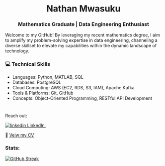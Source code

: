 <center>

# Nathan Mwasuku
### Mathematics Graduate | Data Engineering Enthusiast
</center>

Welcome to my GitHub! By leveraging my recent mathematics degree, I aim to amplify my problem-solving expertise in data engineering, channeling a diverse skillset to elevate my capabilities within the dynamic landscape of technology.

### 💻 Technical Skills 

- Languages: Python, MATLAB, SQL
- Databases: PostgreSQL
- Cloud Computing: AWS (EC2, RDS, S3, IAM), Apache Kafka
- Tools & Platforms: Git, GitHub
- Concepts: Object-Oriented Programming, RESTful API Development

#

Reach out:
 <p>
  <a href="https://www.linkedin.com/in/nathan-mw/" rel="nofollow noreferrer">
    <img src="https://i.stack.imgur.com/gVE0j.png" alt="linkedin"> LinkedIn
  </a> &nbsp; 
 </p>

📄 [Veiw my CV](https://github.com/Not-a-hackerr/portfolio/blob/main/Nathan%20N%20Mwasuku%20CV.pdf)

### Stats:


[![GitHub Streak](http://github-readme-streak-stats.herokuapp.com?user=Not-a-hackerr&theme=dark&background=000000)](https://git.io/streak-stats)


